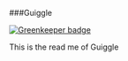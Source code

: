 ###Guiggle

[![Greenkeeper badge](https://badges.greenkeeper.io/GuillaumeRahbari/Guiggle.svg)](https://greenkeeper.io/)

This is the read me of Guiggle